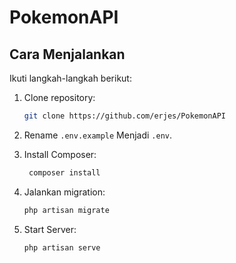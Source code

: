 # PokemonAPI

## Cara Menjalankan

Ikuti langkah-langkah berikut:

1. Clone repository:

    ```bash
    git clone https://github.com/erjes/PokemonAPI
    ```

2. Rename `.env.example` Menjadi `.env`.

3. Install Composer:
   ```bash
    composer install
    ```

5. Jalankan migration:

    ```bash
    php artisan migrate
    ```

6. Start Server:

    ```bash
    php artisan serve
    ```

